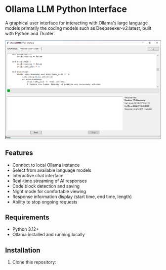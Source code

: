 # Ollama LLM Python Interface

A graphical user interface for interacting with Ollama's large language models primarily the coding models such as Deepseeker-v2:latest, built with Python and Tkinter.

![Ollama LLM Python Interface Screenshot](screenshot.png)

## Features

- Connect to local Ollama instance
- Select from available language models
- Interactive chat interface
- Real-time streaming of AI responses
- Code block detection and saving
- Night mode for comfortable viewing
- Response information display (start time, end time, length)
- Ability to stop ongoing requests

## Requirements

- Python 3.12+
- Ollama installed and running locally

## Installation

1. Clone this repository:
